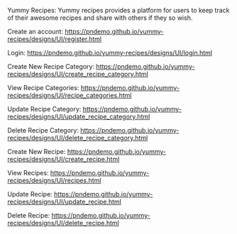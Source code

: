 Yummy Recipes:
Yummy recipes provides a platform for users to keep track of their awesome recipes and share with others if they so wish.

Create an account:
https://pndemo.github.io/yummy-recipes/designs/UI/register.html

Login:
https://pndemo.github.io/yummy-recipes/designs/UI/login.html

Create New Recipe Category:
https://pndemo.github.io/yummy-recipes/designs/UI/create_recipe_category.html

View Recipe Categories:
https://pndemo.github.io/yummy-recipes/designs/UI/recipe_categories.html

Update Recipe Category:
https://pndemo.github.io/yummy-recipes/designs/UI/update_recipe_category.html

Delete Recipe Category:
https://pndemo.github.io/yummy-recipes/designs/UI/delete_recipe_category.html

Create New Recipe:
https://pndemo.github.io/yummy-recipes/designs/UI/create_recipe.html

View Recipes:
https://pndemo.github.io/yummy-recipes/designs/UI/recipes.html

Update Recipe:
https://pndemo.github.io/yummy-recipes/designs/UI/update_recipe.html

Delete Recipe:
https://pndemo.github.io/yummy-recipes/designs/UI/delete_recipe.html
